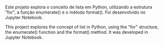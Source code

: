 Este projeto explora o conceito de lista em Python, utilizando a estrutura "for", a função enumerate() e o método format(). Foi desenvolvido no Jupyter Notebook.

This project explores the concept of list in Python, using the "for" structure, the enumerate() function and the format() method. It was developed in Jupyter Notebook.
